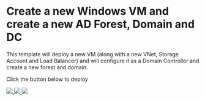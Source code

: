 # Create a new Windows VM and create a new AD Forest, Domain and DC

This template will deploy a new VM (along with a new VNet, Storage Account and Load Balancer) and will configure it as a Domain Controller and create a new forest and domain.

Click the button below to deploy

<a href="https://portal.azure.com/#create/Microsoft.Template/uri/https%3A%2F%2Fraw.githubusercontent.com%2Fjtmfam%2Fazure-quickstart-templates%2Fmaster%2Factive-directory-new-domain%2Fazuredeploy.json" target="_blank">
    <img src="http://azuredeploy.net/deploybutton.png"/>
</a>
<a href="https://portal.azure.us/#create/Microsoft.Template/uri/https%3A%2F%2Fraw.githubusercontent.com%2Fjtmfam%2Fazure-quickstart-templates%2Fmaster%2Factive-directory-new-domain%2Fazuredeploy.json" target="_blank">
    <img src="http://azuredeploy.net/AzureGov.png"/>
</a>
<a href="http://armviz.io/#/?load=https%3A%2F%2Fraw.githubusercontent.com%2Fjtmfam%2Fazure-quickstart-templates%2Fmaster%2Factive-directory-new-domain%2Fazuredeploy.json" target="_blank">
    <img src="http://armviz.io/visualizebutton.png"/>
</a>
